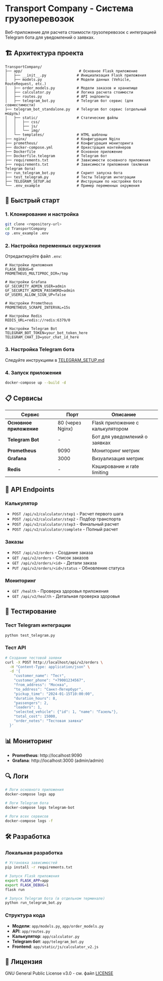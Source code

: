 # Transport Company - Система грузоперевозок

Веб-приложение для расчета стоимости грузоперевозок с интеграцией Telegram бота для уведомлений о заявках.

## 🏗️ Архитектура проекта

```
TransportCompany/
├── app/                          # Основное Flask приложение
│   ├── __init__.py              # Инициализация Flask приложения
│   ├── models.py                # Модели данных (Vehicle, RouteRequest, etc.)
│   ├── order_models.py          # Модели заказов и хранилище
│   ├── calculator.py            # Логика расчета стоимости
│   ├── routes.py                # API эндпоинты
│   ├── telegram_bot.py          # Telegram бот сервис (для совместимости)
├── telegram_bot_standalone.py   # Telegram бот сервис (отдельный модуль)
│   ├── static/                  # Статические файлы
│   │   ├── css/
│   │   ├── js/
│   │   └── img/
│   └── templates/               # HTML шаблоны
├── nginx/                       # Конфигурация Nginx
├── prometheus/                  # Конфигурация мониторинга
├── docker-compose.yml           # Оркестрация контейнеров
├── Dockerfile                   # Основное приложение
├── Dockerfile.telegram          # Telegram бот
├── requirements.txt             # Зависимости основного приложения
├── requirements.txt             # Зависимости приложения (включая Telegram бота)
├── run_telegram_bot.py          # Скрипт запуска бота
├── test_telegram.py             # Тесты Telegram интеграции
├── TELEGRAM_SETUP.md            # Инструкции по настройке бота
└── .env_example                 # Пример переменных окружения
```

## 🚀 Быстрый старт

### 1. Клонирование и настройка

```bash
git clone <repository-url>
cd TransportCompany
cp .env_example .env
```

### 2. Настройка переменных окружения

Отредактируйте файл `.env`:

```env
# Настройки приложения
FLASK_DEBUG=0
PROMETHEUS_MULTIPROC_DIR=/tmp

# Настройки Grafana
GF_SECURITY_ADMIN_USER=admin
GF_SECURITY_ADMIN_PASSWORD=admin
GF_USERS_ALLOW_SIGN_UP=false

# Настройки Prometheus
PROMETHEUS_SCRAPE_INTERVAL=15s

# Настройки Redis
REDIS_URL=redis://redis:6379/0

# Настройки Telegram Bot
TELEGRAM_BOT_TOKEN=your_bot_token_here
TELEGRAM_CHAT_ID=your_chat_id_here
```

### 3. Настройка Telegram бота

Следуйте инструкциям в [TELEGRAM_SETUP.md](TELEGRAM_SETUP.md)

### 4. Запуск приложения

```bash
docker-compose up --build -d
```

## 📋 Сервисы

| Сервис | Порт | Описание |
|--------|------|----------|
| **Основное приложение** | 80 (через Nginx) | Flask приложение с калькулятором |
| **Telegram Bot** | - | Бот для уведомлений о заявках |
| **Prometheus** | 9090 | Мониторинг метрик |
| **Grafana** | 3000 | Визуализация метрик |
| **Redis** | - | Кэширование и rate limiting |

## 🔧 API Endpoints

### Калькулятор
- `POST /api/v2/calculator/step1` - Расчет первого шага
- `POST /api/v2/calculator/step2` - Подбор транспорта
- `POST /api/v2/calculator/step3` - Финальный расчет
- `POST /api/v2/calculator/complete` - Полный расчет

### Заказы
- `POST /api/v2/orders` - Создание заказа
- `GET /api/v2/orders` - Список заказов
- `GET /api/v2/orders/<id>` - Детали заказа
- `PUT /api/v2/orders/<id>/status` - Обновление статуса

### Мониторинг
- `GET /health` - Проверка здоровья приложения
- `GET /api/v2/health` - Детальная проверка здоровья

## 🧪 Тестирование

### Тест Telegram интеграции

```bash
python test_telegram.py
```

### Тест API

```bash
# Создание тестовой заявки
curl -X POST http://localhost/api/v2/orders \
  -H "Content-Type: application/json" \
  -d '{
    "customer_name": "Тест",
    "customer_phone": "+79001234567",
    "from_address": "Москва",
    "to_address": "Санкт-Петербург",
    "pickup_time": "2024-01-15T10:00:00",
    "duration_hours": 8,
    "passengers": 2,
    "loaders": 1,
    "selected_vehicle": {"id": 1, "name": "Газель"},
    "total_cost": 15000,
    "order_notes": "Тестовая заявка"
  }'
```

## 📊 Мониторинг

- **Prometheus**: http://localhost:9090
- **Grafana**: http://localhost:3000 (admin/admin)

## 🔍 Логи

```bash
# Логи основного приложения
docker-compose logs app

# Логи Telegram бота
docker-compose logs telegram-bot

# Логи всех сервисов
docker-compose logs -f
```

## 🛠️ Разработка

### Локальная разработка

```bash
# Установка зависимостей
pip install -r requirements.txt

# Запуск Flask приложения
export FLASK_APP=app
export FLASK_DEBUG=1
flask run

# Запуск Telegram бота (в отдельном терминале)
python run_telegram_bot.py
```

### Структура кода

- **Модели**: `app/models.py`, `app/order_models.py`
- **API**: `app/routes.py`
- **Калькулятор**: `app/calculator.py`
- **Telegram бот**: `app/telegram_bot.py`
- **Frontend**: `app/static/js/calculator_v2.js`

## 📝 Лицензия

GNU General Public License v3.0 - см. файл [LICENSE](LICENSE)

